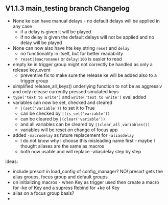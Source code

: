 ## V1.1.3 main_testing branch Changelog

- None ke can have manual delays - no default delays will be applied in any case
  - if a delay is given it will be played
  - if no delay is given the default delays will not be applied and no delay will be played
- None can now also have hte key_string `reset` and `delay`
  - no functionality in itself, but for better readability
  - `reset|(macroname)` or `delay|100` is easier to read
- empty ke in trigger group might not correctly be handled as only a release key_event
  - preventive fix to make sure the release ke will be added also to a trigger group
- simplified release_all_keys() underlying function to not be as aggressiv and only release currently pressed simulated keys
- `type('text to write')` and `write('text to write')` eval added
- variables can now be set, checked and cleared
  - `|(set('variable'))` to set it to True
  - can be checked by `|(is_set('variable'))`
  - can be cleared by `|(clear('variable'))`
  - and all variables can be cleared by `|(clear_all_variables())`
  - variables will be reset on change of focus app
- added `-macrodelay` as future replacement for `-aliasdelay`
  - I do not know why I choose this misleading name first - maybe I thought aliases are the same as macros
  - both now usable and will replace -aliasdelay step by step

ideas:
- include presort in load_config of config_manager? NO! presort gets the alias groups, focus group and default groups
- on initializing macros - when Key as trigger used then create a macro for -ke of Key and a supress Rebind for +ke of Key
- alias on a focus group basis?
-